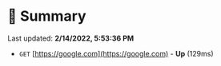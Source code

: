# 📖 Summary
Last updated: **2/14/2022, 5:53:36 PM**

- `GET` [https://google.com](https://google.com) - **Up** (129ms)
